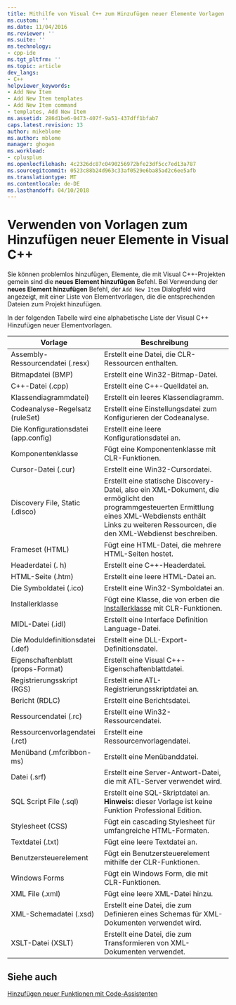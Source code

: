 ```yaml
---
title: Mithilfe von Visual C++ zum Hinzufügen neuer Elemente Vorlagen | Microsoft Docs
ms.custom: ''
ms.date: 11/04/2016
ms.reviewer: ''
ms.suite: ''
ms.technology:
- cpp-ide
ms.tgt_pltfrm: ''
ms.topic: article
dev_langs:
- C++
helpviewer_keywords:
- Add New Item
- Add New Item templates
- Add New Item command
- templates, Add New Item
ms.assetid: 286d1be6-0473-407f-9a51-437dff1bfab7
caps.latest.revision: 13
author: mikeblome
ms.author: mblome
manager: ghogen
ms.workload:
- cplusplus
ms.openlocfilehash: 4c2326dc87c0490256972bfe23df5cc7ed13a787
ms.sourcegitcommit: 0523c88b24d963c33af0529e6ba85ad2c6ee5afb
ms.translationtype: MT
ms.contentlocale: de-DE
ms.lasthandoff: 04/10/2018
---
```

# <a name="using-visual-c-add-new-item-templates"></a>Verwenden von Vorlagen zum Hinzufügen neuer Elemente in Visual C++
Sie können problemlos hinzufügen, Elemente, die mit Visual C++-Projekten gemein sind die **neues Element hinzufügen** Befehl. Bei Verwendung der **neues Element hinzufügen** Befehl, der `Add New Item` Dialogfeld wird angezeigt, mit einer Liste von Elementvorlagen, die die entsprechenden Dateien zum Projekt hinzufügen.  
  
 In der folgenden Tabelle wird eine alphabetische Liste der Visual C++ Hinzufügen neuer Elementvorlagen.  
  
|Vorlage|Beschreibung|  
|--------------|-----------------|  
|Assembly-Ressourcendatei (.resx)|Erstellt eine Datei, die CLR-Ressourcen enthalten.|  
|Bitmapdatei (BMP)|Erstellt eine Win32-Bitmap-Datei.|  
|C++-Datei (.cpp)|Erstellt eine C++-Quelldatei an.|  
|Klassendiagrammdatei)|Erstellt ein leeres Klassendiagramm.|  
|Codeanalyse-Regelsatz (ruleSet)|Erstellt eine Einstellungsdatei zum Konfigurieren der Codeanalyse.|  
|Die Konfigurationsdatei (app.config)|Erstellt eine leere Konfigurationsdatei an.|  
|Komponentenklasse|Fügt eine Komponentenklasse mit CLR-Funktionen.|  
|Cursor-Datei (.cur)|Erstellt eine Win32-Cursordatei.|  
|Discovery File, Static (.disco)|Erstellt eine statische Discovery-Datei, also ein XML-Dokument, die ermöglicht den programmgesteuerten Ermittlung eines XML-Webdiensts enthält Links zu weiteren Ressourcen, die den XML-Webdienst beschreiben.|  
|Frameset (HTML)|Fügt eine HTML-Datei, die mehrere HTML-Seiten hostet.|  
|Headerdatei (. h)|Erstellt eine C++-Headerdatei.|  
|HTML-Seite (.htm)|Erstellt eine leere HTML-Datei an.|  
|Die Symboldatei (.ico)|Erstellt eine Win32-Symboldatei an.|  
|Installerklasse|Fügt eine Klasse, die von erben die [Installerklasse](https://msdn.microsoft.com/en-us/library/system.configuration.install.installer.aspx) mit CLR-Funktionen.|  
|MIDL-Datei (.idl)|Erstellt eine Interface Definition Language-Datei.|  
|Die Moduldefinitionsdatei (.def)|Erstellt eine DLL-Export-Definitionsdatei.|  
|Eigenschaftenblatt (props-Format)|Erstellt eine Visual C++-Eigenschaftenblattdatei.|  
|Registrierungsskript (RGS)|Erstellt eine ATL-Registrierungsskriptdatei an.|  
|Bericht (RDLC)|Erstellt eine Berichtsdatei.|  
|Ressourcendatei (.rc)|Erstellt eine Win32-Ressourcendatei.|  
|Ressourcenvorlagendatei (.rct)|Erstellt eine Ressourcenvorlagendatei.|  
|Menüband (.mfcribbon-ms)|Erstellt eine Menübanddatei.|  
|Datei (.srf)|Erstellt eine Server-Antwort-Datei, die mit ATL-Server verwendet wird.|  
|SQL Script File (.sql)|Erstellt eine SQL-Skriptdatei an. **Hinweis:** dieser Vorlage ist keine Funktion Professional Edition.|  
|Stylesheet (CSS)|Fügt ein cascading Stylesheet für umfangreiche HTML-Formaten.|  
|Textdatei (.txt)|Fügt eine leere Textdatei an.|  
|Benutzersteuerelement|Fügt ein Benutzersteuerelement mithilfe der CLR-Funktionen.|  
|Windows Forms|Fügt ein Windows Form, die mit CLR-Funktionen.|  
|XML File (.xml)|Fügt eine leere XML-Datei hinzu.|  
|XML-Schemadatei (.xsd)|Erstellt eine Datei, die zum Definieren eines Schemas für XML-Dokumenten verwendet wird.|  
|XSLT-Datei (XSLT)|Erstellt eine Datei, die zum Transformieren von XML-Dokumenten verwendet.|  
  
## <a name="see-also"></a>Siehe auch  
 [Hinzufügen neuer Funktionen mit Code-Assistenten](../ide/adding-functionality-with-code-wizards-cpp.md)